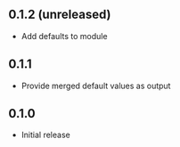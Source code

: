 ## 0.1.2 (unreleased)

- Add defaults to module

## 0.1.1

- Provide merged default values as output

## 0.1.0

- Initial release
